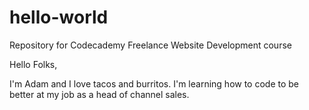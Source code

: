 # hello-world
Repository for Codecademy Freelance Website Development course

Hello Folks,

I'm Adam and I love tacos and burritos. I'm learning how to code to be better at my job as a head of channel sales.
